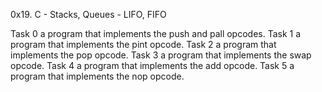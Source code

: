 0x19. C - Stacks, Queues - LIFO, FIFO

Task 0  a program that implements the push and pall opcodes.
Task 1  a program that implements the pint opcode.
Task 2  a program that implements the pop opcode.
Task 3  a program that implements the swap opcode.
Task 4  a program that implements the add opcode.
Task 5  a program that implements the nop opcode.
